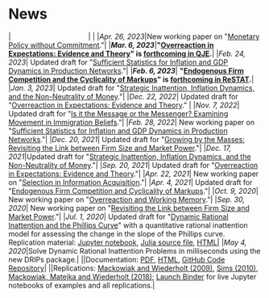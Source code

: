 <style>
table {
	/* font-size: 17px; */
    border-collapse: separate; /* Use separate borders for the cells */
	border-spacing: 0px 10px; /* Add 10px space between table cells */
    margin-bottom: 0%;
    margin-top: -5%;
  }

h3 + * {
  margin-left: 0px; /* Apply 20 pixels of indentation to the element immediately following the h3 header */
}
}
</style>

# News

|<img width=150> | |
|*Apr. 26, 2023*|New working paper on "[Monetary Policy without Commitment](/ahry_mpwc.pdf)."|
|***Mar. 6, 2023***|**"[Overreaction in Expectations: Evidence and Theory](/aklmt_overreaction.pdf)" is [forthcoming in QJE](https://academic.oup.com/qje/advance-article/doi/10.1093/qje/qjad009/7070742).**|
|*Feb. 24, 2023*| Updated draft for "[Sufficient Statistics for Inflation and GDP Dynamics in Production Networks](/ab_inflation_networks.pdf)."|
|***Feb. 6, 2023***| **"[Endogenous Firm Competition and the Cyclicality of Markups](/ac_markup_cyclicality/ac_markups.pdf)" is [forthcoming in ReSTAT](https://direct.mit.edu/rest/article/doi/10.1162/rest_a_01281/114763/Endogenous-Firm-Competition-and-the-Cyclicality-of).**|
|*Jan. 3, 2023*| Updated draft for "[Strategic Inattention, Inflation Dynamics, and the Non-Neutrality of Money](/strategic_inattention.pdf)."|
|*Dec. 22, 2022*| Updated draft for "[Overreaction in Expectations: Evidence and Theory](/aklmt_overreaction.pdf)." |
|*Nov. 7, 2022*| Updated draft for "[Is it the Message or the Messenger? Examining Movement in Immigration Beliefs](/aaw_persuasion.pdf)."|
|*Feb. 28, 2022*| New working paper on "[Sufficient Statistics for Inflation and GDP Dynamics in Production Networks](/ab_inflation_networks.pdf)."|
|*Dec. 20, 2021*| Updated draft for "[Growing by the Masses: Revisiting the Link between Firm Size and Market Power](/adk_concentration.pdf)."|
|*Dec. 17, 2021*|Updated draft for "[Strategic Inattention, Inflation Dynamics, and the Non-Neutrality of Money](/strategic_inattention.pdf)."|
|*Sep. 20, 2021*| Updated draft for "[Overreaction in Expectations: Evidence and Theory](/aklmt_overreaction.pdf)."|
|*Apr. 22, 2021*| New working paper on "[Selection in Information Acquisition](/ay_infoselection.pdf)."|
|*Apr. 4, 2021*| Updated draft for "[Endogenous Firm Competition and Cyclicality of Markups](/ac_markups.pdf)."|
|*Oct. 9, 2020*| New working paper on "[Overreaction and Working Memory](/aklmt_memory.pdf)."|
|*Sep. 30, 2020*| New working paper on "[Revisiting the Link between Firm Size and Market Power](/adk_concentration.pdf)."|
|*Jul. 1, 2020*| Updated draft for "[Dynamic Rational Inattention and the Phillips Curve](/dynamic_inattention.pdf)" with a quantitative rational inattention model for assessing the change in the slope of the Phillips curve. Replication material: [Jupyter notebook](https://github.com/afrouzi/DRIPs.jl/blob/master/examples/notebooks/ex6_Afrouzi_Yang_2020.ipynb), [Julia source file](https://github.com/afrouzi/DRIPs.jl/blob/master/examples/src/ex6_Afrouzi_Yang_2020.jl), [HTML](https://afrouzi.com/DRIPs.jl/dev/examples/ex6_ay2020/ex6_Afrouzi_Yang_2020/)|
|*May 4, 2020*|Solve Dynamic Rational Inattention Problems in milliseconds using the new DRIPs package.| 
||Documentation: [PDF](/dynamic_inattention/manual.pdf), [HTML](http://afrouzi.github.io/DRIPs.jl/dev/), [GitHub Code Repository](http://github.com/afrouzi/DRIPs.jl)|
||Replications: [Mackowiak and Wiederholt (2009)](https://afrouzi.github.io/DRIPs.jl/dev/examples/ex3_mw2009/ex3_Mackowiak_Wiederholt_2009/), [Sims (2010)](https://afrouzi.github.io/DRIPs.jl/dev/examples/ex4_sims2010/ex4_Sims_2010/), [Mackowiak, Matejka and Wiederholt (2018)](https://afrouzi.github.io/DRIPs.jl/dev/examples/ex5_mmw2018/ex5_Mackowiak_Matejka_Wiederholt_2018/); [Launch Binder](https://mybinder.org/v2/gh/afrouzi/DRIPs.jl/binder?filepath=examples) for live Jupyter notebooks of examples and all replications.|